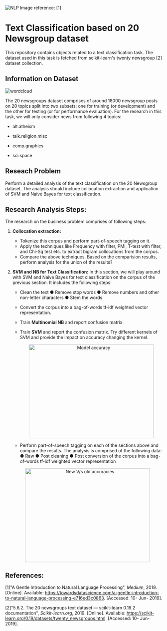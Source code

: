 ![NLP](https://bit.ly/2DCzt6i)
Image reference: [1] 

# Text Classification based on 20 Newsgroup dataset 
This repository contains objects related to a text classification task. The dataset used in this task is fetched from scikit-learn's twenty newsgroup [2] dataset collection. 

## Information on Dataset
![wordcloud](https://bit.ly/2DBXQAY)

The 20 newsgroups dataset comprises of around 18000 newsgroup posts on 20 topics split into two subsets: one for training (or development) and the other for testing (or for performance evaluation). For the research in this task, we will only consider news from following 4 topics:
* alt.atheism

* talk.religion.misc

* comp.graphics

* sci.space


## Reseach Problem
Perform a detailed analysis of the text classification on the 20 Newsgroup dataset. The analysis should include collocation extraction and application of SVM and Naive Bayes for text classification.

## Research Analysis Steps:
The research on the business problem comprises of following steps:

1. **Collocation extraction:** 
	- Tokenize this corpus and perform part-of-speech tagging on it.
	-   Apply the techniques like Frequency with filter, PMI, T-test with filter,
and Chi-Sq test etc. to extract bigram collocations from the corpus. 
	-   Compare the above techniques. Based on the comparision results, perform analysis for the union of the results?


2. **SVM and NB for Text Classification:** In this section, we will play around with SVM and Naive Bayes for text classification on the corpus of the previous section. It includes the following steps:
	-   Clean the text
			● Remove stop words
			● Remove numbers and other non-letter characters
			● Stem the words
	 -   Convert the corpus into a bag-of-words tf-idf weighted vector representation.
	-   Train **Multinomial NB** and report confusion matrix.
	-   Train **SVM** and report the confusion matrix. Try different kernels of SVM and provide the impact on accuracy changing the kernel.
		
		<p align="center">
			  <img width="400" height="300" src="https://bit.ly/35Vr9uy" alt="Model  accuracy">
	  </p>

	-   Perform part-of-speech tagging on each of the sections above and compare the results. The analysis is comprised of the following data: 
			● Raw
			● Post cleaning
			● Post conversion of the corpus into a bag-of-words tf-idf weighted vector representation  

	<p align="center">
		  <img width="400" height="300" src="https://bit.ly/2L8VNbG" alt="New V/s old accuracies">
  </p>	

## References:

[1]"A Gentle Introduction to Natural Language Processing", _Medium_, 2019. [Online]. Available: https://towardsdatascience.com/a-gentle-introduction-to-natural-language-processing-e716ed3c0863. [Accessed: 10- Jun- 2019].

[2]"5.6.2. The 20 newsgroups text dataset — scikit-learn 0.19.2 documentation", _Scikit-learn.org_, 2019. [Online]. Available: https://scikit-learn.org/0.19/datasets/twenty_newsgroups.html. [Accessed: 10- Jun- 2019].

